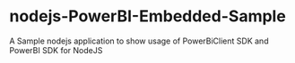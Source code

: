 # nodejs-PowerBI-Embedded-Sample
A Sample nodejs application to show usage of PowerBiClient SDK and PowerBI SDK for NodeJS
